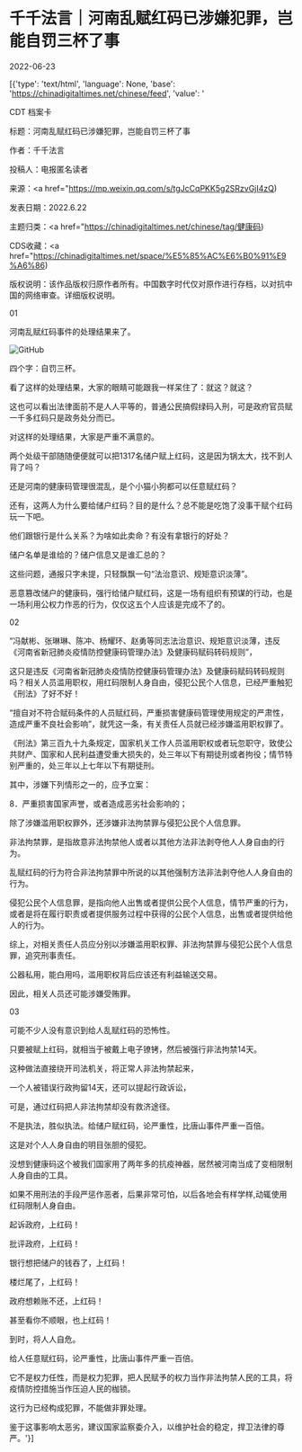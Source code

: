 # 千千法言｜河南乱赋红码已涉嫌犯罪，岂能自罚三杯了事

2022-06-23

[{'type': 'text/html', 'language': None, 'base': 'https://chinadigitaltimes.net/chinese/feed', 'value': '

CDT 档案卡

标题：河南乱赋红码已涉嫌犯罪，岂能自罚三杯了事

作者：千千法言

投稿人：电报匿名读者

来源：<a href="https://mp.weixin.qq.com/s/tgJcCqPKK5g2SRzvGjI4zQ)

发表日期：2022.6.22

主题归类：<a href="https://chinadigitaltimes.net/chinese/tag/健康码)

CDS收藏：<a href="https://chinadigitaltimes.net/space/%E5%85%AC%E6%B0%91%E9%A6%86)

版权说明：该作品版权归原作者所有。中国数字时代仅对原作进行存档，以对抗中国的网络审查。详细版权说明。





01

河南乱赋红码事件的处理结果来了。

![GitHub](https://chinadigitaltimes.net/chinese/files/2022/06/post-683410-62b4484709060.)

四个字：自罚三杯。

看了这样的处理结果，大家的眼睛可能跟我一样呆住了：就这？就这？

这也可以看出法律面前不是人人平等的，普通公民搞假绿码入刑，可是政府官员赋一千多红码只是政务处分而已。

对这样的处理结果，大家是严重不满意的。

两个处级干部随随便便就可以把1317名储户赋上红码，这是因为锅太大，找不到人背了吗？

还是河南的健康码管理很混乱，是个小猫小狗都可以任意赋红码？

还有，这两人为什么要给储户红码？目的是什么？总不能是吃饱了没事干赋个红码玩一下吧。

他们跟银行是什么关系？为啥如此卖命？有没有拿银行的好处？

储户名单是谁给的？储户信息又是谁汇总的？

这些问题，通报只字未提，只轻飘飘一句“法治意识、规矩意识淡薄”。

恶意篡改储户的健康码，强行给储户赋红码，这是一场有组织有预谋的行动，也是一场利用公权力作恶的行为，仅仅这五个人应该是完成不了的。

02

“冯献彬、张琳琳、陈冲、杨耀环、赵勇等同志法治意识、规矩意识淡薄，违反《河南省新冠肺炎疫情防控健康码管理办法》及健康码赋码转码规则”，

这只是违反《河南省新冠肺炎疫情防控健康码管理办法》及健康码赋码转码规则吗？相关人员滥用职权，用红码限制人身自由，侵犯公民个人信息，已经严重触犯《刑法》了好不好！

“擅自对不符合赋码条件的人员赋红码，严重损害健康码管理使用规定的严肃性，造成严重不良社会影响”，就凭这一条，有关责任人员就已经涉嫌滥用职权罪了。

《刑法》第三百九十九条规定，国家机关工作人员滥用职权或者玩忽职守，致使公共财产、国家和人民利益遭受重大损失的，处三年以下有期徒刑或者拘役；情节特别严重的，处三年以上七年以下有期徒刑。

其中，涉嫌下列情形之一的，应予立案：

8．严重损害国家声誉，或者造成恶劣社会影响的；

除了涉嫌滥用职权罪外，还涉嫌非法拘禁罪与侵犯公民个人信息罪。

非法拘禁罪，是指故意非法拘禁他人或者以其他方法非法剥夺他人人身自由的行为。

乱赋红码的行为符合非法拘禁罪中所说的以其他强制方法非法剥夺他人人身自由的行为。

侵犯公民个人信息罪，是指向他人出售或者提供公民个人信息，情节严重的行为，或者是将在履行职责或者提供服务过程中获得的公民个人信息，出售或者提供给他人的行为。

综上，对相关责任人员应分别以涉嫌滥用职权罪、非法拘禁罪与侵犯公民个人信息罪，追究刑事责任。

公器私用，能白用吗，滥用职权背后应该还有利益输送交易。

因此，相关人员还可能涉嫌受贿罪。

03

可能不少人没有意识到给人乱赋红码的恐怖性。

只要被赋上红码，就相当于被戴上电子镣铐，然后被强行非法拘禁14天。

这种做法直接绕开司法机关，将正常人非法拘禁起来，

一个人被错误行政拘留14天，还可以提起行政诉讼，

可是，通过红码把人非法拘禁却没有救济途径。

不是执法，胜似执法。给储户赋红码，论严重性，比唐山事件严重一百倍。

这是对个人人身自由的明目张胆的侵犯。

没想到健康码这个被我们国家用了两年多的抗疫神器，居然被河南当成了变相限制人身自由的工具。

如果不用刑法的手段严惩作恶者，后果非常可怕，以后各地会有样学样,动辄使用红码限制人身自由。

起诉政府，上红码！

批评政府，上红码！

银行想把储户的钱吞了，上红码！

楼烂尾了，上红码！

政府想赖账不还，上红码！

甚至看你不顺眼，也上红码！

到时，将人人自危。

给人任意赋红码，论严重性，比唐山事件严重一百倍。

它不是权力任性，而是权力犯罪，把人民赋予的权力当作非法拘禁人民的工具，将疫情防控措施当作压迫人民的枷锁。

这行为已经构成犯罪，不能做非罪处理。

鉴于这事影响太恶劣，建议国家监察委介入，以维护社会的稳定，捍卫法律的尊严。'}]